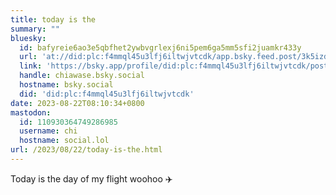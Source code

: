 ```yaml
---
title: today is the
summary: ""
bluesky:
  id: bafyreie6ao3e5qbfhet2ywbvgrlexj6ni5pem6ga5mm5sfi2juamkr433y
  url: 'at://did:plc:f4mmql45u3lfj6iltwjvtcdk/app.bsky.feed.post/3k5izdkm53d2o'
  link: 'https://bsky.app/profile/did:plc:f4mmql45u3lfj6iltwjvtcdk/post/3k5izdkm53d2o'
  handle: chiawase.bsky.social
  hostname: bsky.social
  did: 'did:plc:f4mmql45u3lfj6iltwjvtcdk'
date: 2023-08-22T08:10:34+0800
mastodon:
  id: 110930364749286985
  username: chi
  hostname: social.lol
url: /2023/08/22/today-is-the.html
---
```


Today is the day of my flight woohoo ✈️
